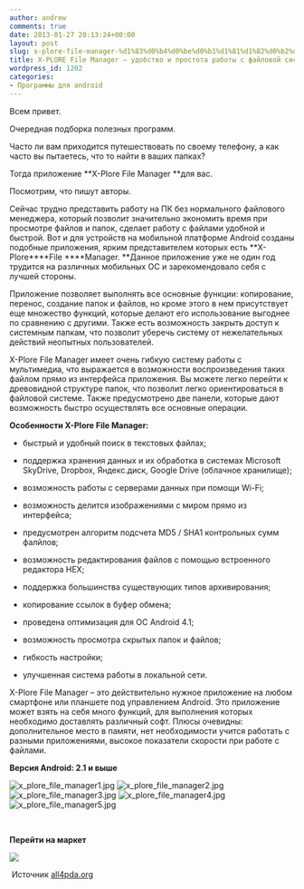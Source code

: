 ```yaml
---
author: andrew
comments: true
date: 2013-01-27 20:13:24+00:00
layout: post
slug: x-plore-file-manager-%d1%83%d0%b4%d0%be%d0%b1%d1%81%d1%82%d0%b2%d0%be-%d0%b8-%d0%bf%d1%80%d0%be%d1%81%d1%82%d0%be%d1%82%d0%b0-%d1%80%d0%b0%d0%b1%d0%be%d1%82%d1%8b-%d1%81-%d1%84%d0%b0%d0%b9
title: X-PLORE File Manager – удобство и простота работы с файловой системой
wordpress_id: 1202
categories:
- Программы для android
---
```


Всем привет.





Очередная подборка полезных программ.





Часто ли вам приходится путешествовать по своему телефону, а как часто вы пытаетесь, что то найти в ваших папках?





Тогда приложение **X-Plore File Manager **для вас.





Посмотрим, что пишут авторы.


<!-- more -->






Сейчас трудно представить работу на ПК без нормального файлового менеджера, который позволит значительно экономить время при просмотре файлов и папок, сделает работу с файлами удобной и быстрой. Вот и для устройств на мобильной платформе Android созданы подобные приложения, ярким представителем которых есть **X-Plore****File ****Manager. **Данное приложение уже не один год трудится на различных мобильных ОС и зарекомендовало себя с лучшей стороны.













Приложение позволяет выполнять все основные функции: копирование, перенос, создание папок и файлов, но кроме этого в нем присутствует еще множество функций, которые делают его использование выгоднее по сравнению с другими. Также есть возможность закрыть доступ к системным папкам, что позволит уберечь систему от нежелательных действий неопытных пользователей.





X-Plore File Manager имеет очень гибкую систему работы с мультимедиа, что выражается в возможности воспроизведения таких файлом прямо из интерфейса приложения. Вы можете легко перейти к древовидной структуре папок, что позволит легко ориентироваться в файловой системе. Также предусмотрено две панели, которые дают возможность быстро осуществлять все основные операции.





**Особенности X-Plore File Manager:**





- быстрый и удобный поиск в текстовых файлах;





- поддержка хранения данных и их обработка в системах Microsoft SkyDrive, Dropbox, Яндекс.диск, Google Drive (облачное хранилище);





- возможность работы с серверами данных при помощи Wi-Fi;





- возможность делится изображениями с миром прямо из интерфейса;





- предусмотрен алгоритм подсчета MD5 / SHA1 контрольных сумм фалйлов;





- возможность редактирования файлов с помощью встроенного редактора HEX;





- поддержка большинства существующих типов архивирования;





- копирование ссылок в буфер обмена;





- проведена оптимизация для ОС Android 4.1;





- возможность просмотра скрытых папок и файлов;





- гибкость настройки;





- улучшенная система работы в локальной сети.





X-Plore File Manager – это действительно нужное приложение на любом смартфоне или планшете под управлением Android. Это приложение может взять на себя много функций, для выполнения которых необходимо доставлять различный софт. Плюсы очевидны: дополнительное место в памяти, нет необходимости учится работать с разными приложениями, высокое показатели скорости при работе с файлами.













**Версия Android: 2.1 и выше**

















![x_plore_file_manager1.jpg](http://all4pda.org/cache/com_zoo/images/x_plore_file_manager1_28644ebe0f3fabc8b2b9c048a03baf95.jpg)
![x_plore_file_manager2.jpg](http://all4pda.org/cache/com_zoo/images/x_plore_file_manager2_11752a33dab096ed3dc4a4d12441baeb.jpg)
![x_plore_file_manager3.jpg](http://all4pda.org/cache/com_zoo/images/x_plore_file_manager3_4a2f5f8348bf4e6633eb177170c0cafe.jpg)
![x_plore_file_manager4.jpg](http://all4pda.org/cache/com_zoo/images/x_plore_file_manager4_f01b1940b76c21bb746786e1f879a781.jpg)
![x_plore_file_manager5.jpg](http://all4pda.org/cache/com_zoo/images/x_plore_file_manager5_8d03243b49c80d0bf7d93a3ce1ab9993.jpg)












 













**Перейти на маркет**





![](http://all4pda.org/media/images/Android-Market.png)












 Источник [all4pda.org](http://all4pda.org/sistemnye/x-plore-file-manager-udobstvo-i-prostota-raboty-s-fajlovoj-sistemoj.html)




